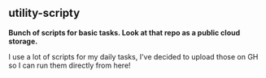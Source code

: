 ## utility-scripty
**Bunch of scripts for basic tasks. Look at that repo as a public cloud storage.**

I use a lot of scripts for my daily tasks, I've decided to upload those on GH so I can run them directly from here!
